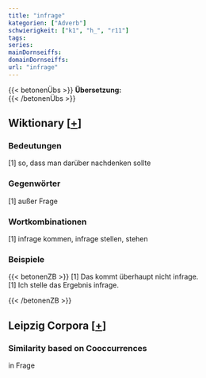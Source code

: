```yaml
---
title: "infrage"
kategorien: ["Adverb"]
schwierigkeit: ["k1", "h_", "r11"]
tags:
series:
mainDornseiffs:
domainDornseiffs:
url: "infrage"
---
```


{{< betonenÜbs >}}
**Übersetzung:**  
{{< /betonenÜbs >}}

## Wiktionary [[+](https://de.wiktionary.org/wiki/infrage)]

### Bedeutungen
[1] so, dass man darüber nachdenken sollte  

### Gegenwörter
[1] außer Frage  

### Wortkombinationen
[1] infrage kommen, infrage stellen, stehen  

### Beispiele
{{< betonenZB >}}
[1] Das kommt überhaupt nicht infrage.  
[1] Ich stelle das Ergebnis infrage.  

{{< /betonenZB >}}

## Leipzig Corpora [[+](https://corpora.uni-leipzig.de/en/res?word=infrage&corpusId=deu_newscrawl-public_2018)]


### Similarity based on Cooccurrences
in Frage

